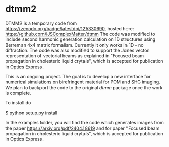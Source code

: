 # dtmm2
 
DTMM2 is a temporary code from https://zenodo.org/badge/latestdoi/125330690, hosted here: https://github.com/IJSComplexMatter/dtmm
The code was modified to include second harmonic generation calculation on 1D structures using Berreman 4x4 matrix formalism. Currently it only works in 1D - no diffraction.
The code was also modified to support the Jones vector representation of vectorial beams as explained in "Focused beam propagation in cholesteric liquid crytals", which is accepted for publication in Optics Express.

This is an ongoing project. The goal is to develop a new interface for numerical simulations on birefringent material for POM and SHG imaging. We plan to backport the code to the original *dtmm* package once the work is complete.

To install do

$ python setup.py install

In the examples folder, you will find the code which generates images from the paper https://arxiv.org/pdf/2404.18619 and for paper "Focused beam propagation in cholesteric liquid crytals", which is accepted for publication in Optics Express.
